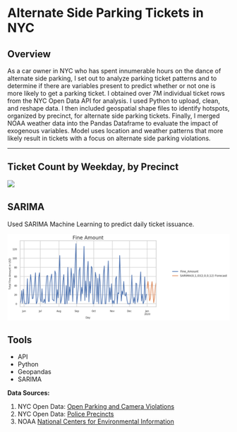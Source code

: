 # Alternate Side Parking Tickets in NYC

## Overview<br/>
As a car owner in NYC who has spent innumerable hours on the dance of alternate side parking, I set out to analyze parking ticket patterns and to determine if there are variables present to predict whether or not one is more likely to get a parking ticket. I obtained over 7M individual ticket rows from the NYC Open Data API for analysis. I used Python to upload, clean, and reshape data. I then included geospatial shape files to identify hotspots, organized by precinct, for alternate side parking tickets. Finally, I merged NOAA weather data into the Pandas Dataframe to evaluate the impact of exogenous variables. Model uses location and weather patterns that more likely result in tickets with a focus on alternate side parking violations.

----
## Ticket Count by Weekday, by Precinct
![](Images/Weekday.gif)<!-- .element height="50%" width="50%" -->

## SARIMA
Used SARIMA Machine Learning to predict daily ticket issuance.

<img src="Images/SARIMApng.png" width ="700">

## Tools<br/>
- API
- Python
- Geopandas
- SARIMA

**Data Sources:**
1. NYC Open Data: [Open Parking and Camera Violations](https://data.cityofnewyork.us/City-Government/Open-Parking-and-Camera-Violations/nc67-uf89)
2. NYC Open Data: [Police Precincts](https://data.cityofnewyork.us/Public-Safety/Police-Precincts/78dh-3ptz)
3. NOAA [National Centers for Environmental Information](https://www.ncdc.noaa.gov/cdo-web/search)
